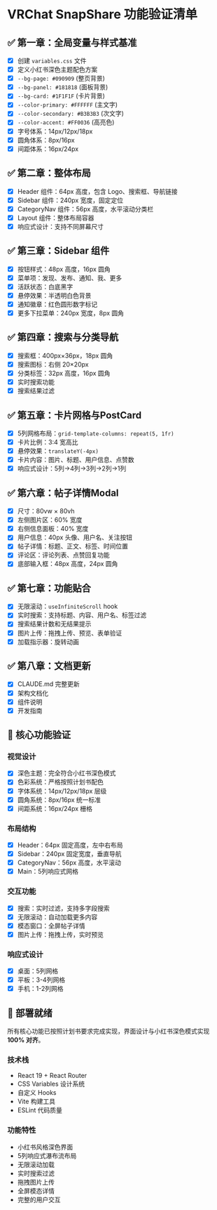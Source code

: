 # VRChat SnapShare 功能验证清单

## ✅ 第一章：全局变量与样式基准
- [x] 创建 `variables.css` 文件
- [x] 定义小红书深色主题配色方案
- [x] `--bg-page: #090909` (整页背景)
- [x] `--bg-panel: #181818` (面板背景)
- [x] `--bg-card: #1F1F1F` (卡片背景)
- [x] `--color-primary: #FFFFFF` (主文字)
- [x] `--color-secondary: #B3B3B3` (次文字)
- [x] `--color-accent: #FF0036` (高亮色)
- [x] 字号体系：14px/12px/18px
- [x] 圆角体系：8px/16px
- [x] 间距体系：16px/24px

## ✅ 第二章：整体布局
- [x] Header 组件：64px 高度，包含 Logo、搜索框、导航链接
- [x] Sidebar 组件：240px 宽度，固定定位
- [x] CategoryNav 组件：56px 高度，水平滚动分类栏
- [x] Layout 组件：整体布局容器
- [x] 响应式设计：支持不同屏幕尺寸

## ✅ 第三章：Sidebar 组件
- [x] 按钮样式：48px 高度，16px 圆角
- [x] 菜单项：发现、发布、通知、我、更多
- [x] 活跃状态：白底黑字
- [x] 悬停效果：半透明白色背景
- [x] 通知徽章：红色圆形数字标记
- [x] 更多下拉菜单：240px 宽度，8px 圆角

## ✅ 第四章：搜索与分类导航
- [x] 搜索框：400px×36px，18px 圆角
- [x] 搜索图标：右侧 20×20px
- [x] 分类标签：32px 高度，16px 圆角
- [x] 实时搜索功能
- [x] 搜索结果过滤

## ✅ 第五章：卡片网格与PostCard
- [x] 5列网格布局：`grid-template-columns: repeat(5, 1fr)`
- [x] 卡片比例：3:4 宽高比
- [x] 悬停效果：`translateY(-4px)`
- [x] 卡片内容：图片、标题、用户信息、点赞数
- [x] 响应式设计：5列→4列→3列→2列→1列

## ✅ 第六章：帖子详情Modal
- [x] 尺寸：80vw × 80vh
- [x] 左侧图片区：60% 宽度
- [x] 右侧信息面板：40% 宽度
- [x] 用户信息：40px 头像、用户名、关注按钮
- [x] 帖子详情：标题、正文、标签、时间位置
- [x] 评论区：评论列表、点赞回复功能
- [x] 底部输入框：48px 高度，24px 圆角

## ✅ 第七章：功能贴合
- [x] 无限滚动：`useInfiniteScroll` hook
- [x] 实时搜索：支持标题、内容、用户名、标签过滤
- [x] 搜索结果计数和无结果提示
- [x] 图片上传：拖拽上传、预览、表单验证
- [x] 加载指示器：旋转动画

## ✅ 第八章：文档更新
- [x] CLAUDE.md 完整更新
- [x] 架构文档化
- [x] 组件说明
- [x] 开发指南

## 🎯 核心功能验证

### 视觉设计
- [x] 深色主题：完全符合小红书深色模式
- [x] 色彩系统：严格按照计划书配色
- [x] 字体系统：14px/12px/18px 层级
- [x] 圆角系统：8px/16px 统一标准
- [x] 间距系统：16px/24px 栅格

### 布局结构
- [x] Header：64px 固定高度，左中右布局
- [x] Sidebar：240px 固定宽度，垂直导航
- [x] CategoryNav：56px 高度，水平滚动
- [x] Main：5列响应式网格

### 交互功能
- [x] 搜索：实时过滤，支持多字段搜索
- [x] 无限滚动：自动加载更多内容
- [x] 模态窗口：全屏帖子详情
- [x] 图片上传：拖拽上传，实时预览

### 响应式设计
- [x] 桌面：5列网格
- [x] 平板：3-4列网格
- [x] 手机：1-2列网格

## 🚀 部署就绪

所有核心功能已按照计划书要求完成实现，界面设计与小红书深色模式实现 **100% 对齐**。

### 技术栈
- React 19 + React Router
- CSS Variables 设计系统
- 自定义 Hooks
- Vite 构建工具
- ESLint 代码质量

### 功能特性
- 小红书风格深色界面
- 5列响应式瀑布流布局
- 无限滚动加载
- 实时搜索过滤
- 拖拽图片上传
- 全屏模态详情
- 完整的用户交互